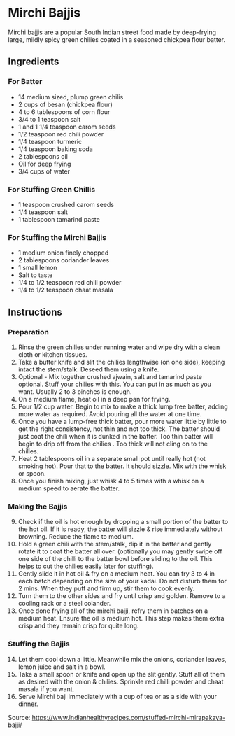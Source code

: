 # Mirchi Bajjis
Mirchi bajjis are a popular South Indian street food made by deep-frying large, mildly spicy green chilies coated in a seasoned chickpea flour batter.

## Ingredients
### For Batter
- 14 medium sized, plump green chilis
- 2 cups of besan (chickpea flour)
- 4 to 6 tablespoons of corn flour
- 3/4 to 1 teaspoon salt
- 1 and 1 1/4 teaspoon carom seeds
- 1/2 teaspoon red chili powder
- 1/4 teaspoon turmeric
- 1/4 teaspoon baking soda
- 2 tablespoons oil
- Oil for deep frying
- 3/4 cups of water

### For Stuffing Green Chillis
- 1 teaspoon crushed carom seeds
- 1/4 teaspoon salt
- 1 tablespoon tamarind paste

### For Stuffing the Mirchi Bajjis
- 1 medium onion finely chopped
- 2 tablespoons coriander leaves
- 1 small lemon
- Salt to taste
- 1/4 to 1/2 teaspoon red chili powder
- 1/4 to 1/2 teaspoon chaat masala

## Instructions
### Preparation
1. Rinse the green chilies under running water and wipe dry with a clean cloth or kitchen tissues.
2. Take a butter knife and slit the chilies lengthwise (on one side), keeping intact the stem/stalk. Deseed them using a knife.
3. Optional - Mix together crushed ajwain, salt and tamarind paste optional. Stuff your chilies with this. You can put in as much as you want. Usually 2 to 3 pinches is enough.
4. On a medium flame, heat oil in a deep pan for frying.
5. Pour 1/2 cup water. Begin to mix to make a thick lump free batter, adding more water as required. Avoid pouring all the water at one time.
6. Once you have a lump-free thick batter, pour more water little by little to get the right consistency, not thin and not too thick. The batter should just coat the chili when it is dunked in the batter. Too thin batter will begin to drip off from the chilies . Too thick will not cling on to the chilies.
7. Heat 2 tablespoons oil in a separate small pot until really hot (not smoking hot). Pour that to the batter. It should sizzle. Mix with the whisk or spoon.
8. Once you finish mixing, just whisk 4 to 5 times with a whisk on a medium speed to aerate the batter.

### Making the Bajjis
9. Check if the oil is hot enough by dropping a small portion of the batter to the hot oil. If it is ready, the batter will sizzle & rise immediately without browning. Reduce the flame to medium.
10. Hold a green chili with the stem/stalk, dip it in the batter and gently rotate it to coat the batter all over. (optionally you may gently swipe off one side of the chilli to the batter bowl before sliding to the oil. This helps to cut the chilies easily later for stuffing).
11. Gently slide it in hot oil & fry on a medium heat. You can fry 3 to 4 in each batch depending on the size of your kadai.
Do not disturb them for 2 mins. When they puff and firm up, stir them to cook evenly.
12. Turn them to the other sides and fry until crisp and golden. Remove to a cooling rack or a steel colander.
13. Once done frying all of the mirchi bajji, refry them in batches on a medium heat. Ensure the oil is medium hot.
This step makes them extra crisp and they remain crisp for quite long.

### Stuffing the Bajjis
14. Let them cool down a little. Meanwhile mix the onions, coriander leaves, lemon juice and salt in a bowl.
15. Take a small spoon or knife and open up the slit gently.
Stuff all of them as desired with the onion & chilies. Sprinkle red chilli powder and chaat masala if you want.
16. Serve Mirchi baji immediately with a cup of tea or as a side with your dinner.

Source: https://www.indianhealthyrecipes.com/stuffed-mirchi-mirapakaya-bajji/


